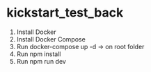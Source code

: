 # kickstart_test_back

1. Install Docker
2. Install Docker Compose
3. Run docker-compose up -d -> on root folder
4. Run npm install
5. Run npm run dev
